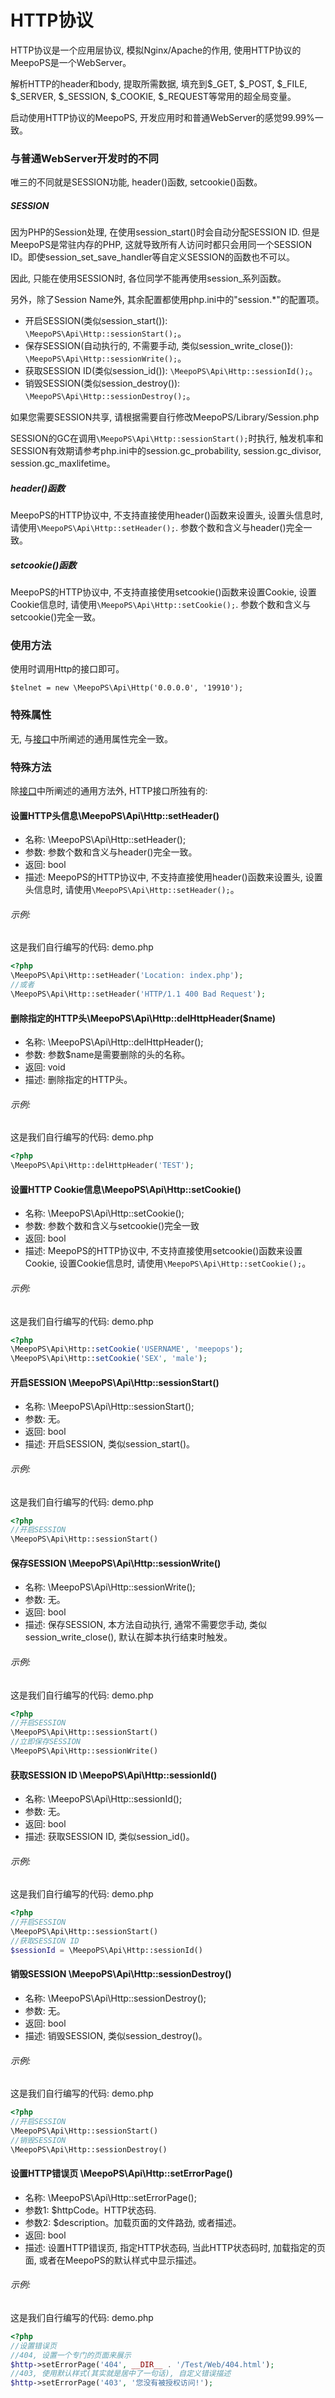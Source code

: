 # HTTP协议

HTTP协议是一个应用层协议, 模拟Nginx/Apache的作用, 使用HTTP协议的MeepoPS是一个WebServer。

解析HTTP的header和body, 提取所需数据, 填充到$_GET, $_POST, $_FILE, $_SERVER, $_SESSION, $_COOKIE, $_REQUEST等常用的超全局变量。

启动使用HTTP协议的MeepoPS, 开发应用时和普通WebServer的感觉99.99%一致。

### 与普通WebServer开发时的不同

唯三的不同就是SESSION功能, header()函数, setcookie()函数。

##### SESSION
因为PHP的Session处理, 在使用session_start()时会自动分配SESSION ID. 但是MeepoPS是常驻内存的PHP, 这就导致所有人访问时都只会用同一个SESSION ID。即使session_set_save_handler等自定义SESSION的函数也不可以。

因此, 只能在使用SESSION时, 各位同学不能再使用session_系列函数。

另外，除了Session Name外, 其余配置都使用php.ini中的"session.*"的配置项。

- 开启SESSION(类似session_start()): `\MeepoPS\Api\Http::sessionStart();`。
- 保存SESSION(自动执行的, 不需要手动, 类似session_write_close()): `\MeepoPS\Api\Http::sessionWrite();`。
- 获取SESSION ID(类似session_id()): `\MeepoPS\Api\Http::sessionId();`。
- 销毁SESSION(类似session_destroy()): `\MeepoPS\Api\Http::sessionDestroy();`。

如果您需要SESSION共享, 请根据需要自行修改MeepoPS/Library/Session.php

SESSION的GC在调用`\MeepoPS\Api\Http::sessionStart();`时执行, 触发机率和SESSION有效期请参考php.ini中的session.gc_probability, session.gc_divisor, session.gc_maxlifetime。

##### header()函数
MeepoPS的HTTP协议中, 不支持直接使用header()函数来设置头, 设置头信息时, 请使用`\MeepoPS\Api\Http::setHeader();`. 参数个数和含义与header()完全一致。

##### setcookie()函数
MeepoPS的HTTP协议中, 不支持直接使用setcookie()函数来设置Cookie, 设置Cookie信息时, 请使用```\MeepoPS\Api\Http::setCookie();```. 参数个数和含义与setcookie()完全一致。

### 使用方法
使用时调用Http的接口即可。
```
$telnet = new \MeepoPS\Api\Http('0.0.0.0', '19910');
```

### 特殊属性
无, 与[接口](../3-api)中所阐述的通用属性完全一致。

### 特殊方法
除[接口](../3-api)中所阐述的通用方法外, HTTP接口所独有的:

#### 设置HTTP头信息\MeepoPS\Api\Http::setHeader()
- 名称: \MeepoPS\Api\Http::setHeader();
- 参数: 参数个数和含义与header()完全一致。
- 返回: bool 
- 描述: MeepoPS的HTTP协议中, 不支持直接使用header()函数来设置头, 设置头信息时, 请使用`\MeepoPS\Api\Http::setHeader();`。

###### 示例:
这是我们自行编写的代码: demo.php
```php
<?php
\MeepoPS\Api\Http::setHeader('Location: index.php');
//或者
\MeepoPS\Api\Http::setHeader('HTTP/1.1 400 Bad Request');
```

#### 删除指定的HTTP头\MeepoPS\Api\Http::delHttpHeader($name)
- 名称: \MeepoPS\Api\Http::delHttpHeader();
- 参数: 参数$name是需要删除的头的名称。
- 返回: void 
- 描述: 删除指定的HTTP头。

###### 示例:
这是我们自行编写的代码: demo.php
```php
<?php
\MeepoPS\Api\Http::delHttpHeader('TEST');
```

#### 设置HTTP Cookie信息\MeepoPS\Api\Http::setCookie()
- 名称: \MeepoPS\Api\Http::setCookie();
- 参数: 参数个数和含义与setcookie()完全一致
- 返回: bool 
- 描述: MeepoPS的HTTP协议中, 不支持直接使用setcookie()函数来设置Cookie, 设置Cookie信息时, 请使用`\MeepoPS\Api\Http::setCookie();`。

###### 示例:
这是我们自行编写的代码: demo.php
```php
<?php
\MeepoPS\Api\Http::setCookie('USERNAME', 'meepops');
\MeepoPS\Api\Http::setCookie('SEX', 'male');
```

#### 开启SESSION \MeepoPS\Api\Http::sessionStart()
- 名称: \MeepoPS\Api\Http::sessionStart();
- 参数: 无。
- 返回: bool 
- 描述: 开启SESSION, 类似session_start()。

###### 示例:
这是我们自行编写的代码: demo.php
```php
<?php
//开启SESSION
\MeepoPS\Api\Http::sessionStart()
```

#### 保存SESSION \MeepoPS\Api\Http::sessionWrite()
- 名称: \MeepoPS\Api\Http::sessionWrite();
- 参数: 无。
- 返回: bool 
- 描述: 保存SESSION, 本方法自动执行, 通常不需要您手动, 类似session_write_close(), 默认在脚本执行结束时触发。

###### 示例:
这是我们自行编写的代码: demo.php
```php
<?php
//开启SESSION
\MeepoPS\Api\Http::sessionStart()
//立即保存SESSION
\MeepoPS\Api\Http::sessionWrite()
```

#### 获取SESSION ID \MeepoPS\Api\Http::sessionId()
- 名称: \MeepoPS\Api\Http::sessionId();
- 参数: 无。
- 返回: bool 
- 描述: 获取SESSION ID, 类似session_id()。

###### 示例:
这是我们自行编写的代码: demo.php
```php
<?php
//开启SESSION
\MeepoPS\Api\Http::sessionStart()
//获取SESSION ID
$sessionId = \MeepoPS\Api\Http::sessionId()
```

#### 销毁SESSION \MeepoPS\Api\Http::sessionDestroy()
- 名称: \MeepoPS\Api\Http::sessionDestroy();
- 参数: 无。
- 返回: bool 
- 描述: 销毁SESSION, 类似session_destroy()。

###### 示例:
这是我们自行编写的代码: demo.php
```php
<?php
//开启SESSION
\MeepoPS\Api\Http::sessionStart()
//销毁SESSION
\MeepoPS\Api\Http::sessionDestroy()
```
 
#### 设置HTTP错误页 \MeepoPS\Api\Http::setErrorPage()
- 名称: \MeepoPS\Api\Http::setErrorPage();
- 参数1: $httpCode。HTTP状态码.
- 参数2: $description。加载页面的文件路劲, 或者描述。
- 返回: bool 
- 描述: 设置HTTP错误页, 指定HTTP状态码, 当此HTTP状态码时, 加载指定的页面, 或者在MeepoPS的默认样式中显示描述。

###### 示例:
这是我们自行编写的代码: demo.php
```php
<?php
//设置错误页
//404, 设置一个专门的页面来展示
$http->setErrorPage('404', __DIR__ . '/Test/Web/404.html');
//403, 使用默认样式(其实就是居中了一句话), 自定义错误描述
$http->setErrorPage('403', '您没有被授权访问!');
```